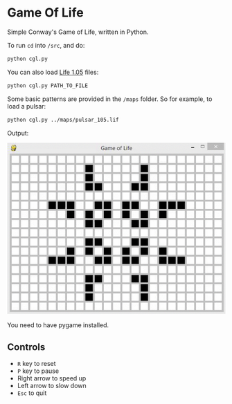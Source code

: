 # Game Of Life
Simple Conway's Game of Life, written in Python.

To run `cd` into `/src`, and do: 
```bash
python cgl.py
```

You can also load [Life 1.05](http://www.conwaylife.com/wiki/Life_1.05) files:
```bash
python cgl.py PATH_TO_FILE
```

Some basic patterns are provided in the `/maps` folder. So for example, to load a pulsar:
```bash
python cgl.py ../maps/pulsar_105.lif
```

Output:

![alt text](https://raw.githubusercontent.com/umutseven92/GameOfLife/master/pulsar.gif "Pulsar")

You need to have pygame installed.

## Controls
* `R` key to reset
* `P` key to pause
* Right arrow to speed up
* Left arrow to slow down
* `Esc` to quit
